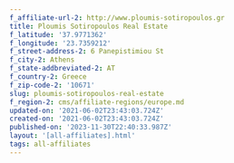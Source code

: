 ```yaml
---
f_affiliate-url-2: http://www.ploumis-sotiropoulos.gr
title: Ploumis Sotiropoulos Real Estate
f_latitude: '37.9771362'
f_longitude: '23.7359212'
f_street-address-2: 6 Panepistimiou St­
f_city-2: Athens­
f_state-addbreviated-2: AT­
f_country-2: Greece
f_zip-code-2: '10671'
slug: ploumis-sotiropoulos-real-estate
f_region-2: cms/affiliate-regions/europe.md
updated-on: '2021-06-02T23:43:03.724Z'
created-on: '2021-06-02T23:43:03.724Z'
published-on: '2023-11-30T22:40:33.987Z'
layout: '[all-affiliates].html'
tags: all-affiliates
---
```




